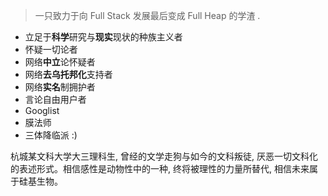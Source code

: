 > 一只致力于向 Full Stack 发展最后变成 Full Heap 的学渣 .
 
 
- 立足于**科学**研究与**现实**现状的种族主义者
- 怀疑一切论者
- 网络**中立**论怀疑者
- 网络**去乌托邦化**支持者
- 网络**实名**制拥护者
- 言论自由用户者
- Googlist
- 膜法师
- 三体降临派 :)

杭城某文科大学大三理科生, 曾经的文学走狗与如今的文科叛徒, 厌恶一切文科化的表述形式。相信感性是动物性中的一种, 终将被理性的力量所替代, 相信未来属于硅基生物。





 